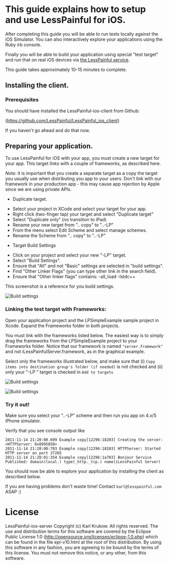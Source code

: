 This guide explains how to setup and use LessPainful for iOS.
=============================================================

After completing this guide you will be able to run
tests locally against the iOS Simulator. You can also
interactively explore your applications using the Ruby
irb console.

Finally you will be able to build your application using special "test
target" and run that on real iOS devices via
[the LessPainful service](http://www.lesspainful.com/).

This guide takes approximately 10-15 minutes to complete.

Installing the client.
----------------------

### Prerequisites

You should have installed the LessPainful-ios-client from Github:

(https://github.com/LessPainful/LessPainful_ios_client)

If you haven't go ahead and do that now.

Preparing your application.
---------------------------

To use LessPainful for iOS with your app, you must create a new target
for your app. This target links with a couple of frameworks, as
described here.

*Note*: it is important that you create a separate target as a copy the target you usually use when distributing you app to your users. Don't link with our framework in your production app - this may cause app rejection by Apple since we are using private APIs.


* Duplicate target.
 - Select your project in XCode and select your target for your app.
 - Right click (two-finger tap) your target and select "Duplicate target"
 - Select "Duplicate only" (no transition to iPad)
 - Rename your new target from ".. copy" to "..-LP"
 - From the menu select Edit Scheme and select manage schemes.
 - Rename the Scheme from ".. copy" to "..-LP"

* Target Build Settings
 - Click on your project and select your new "-LP" target.
 - Select "Build Settings".
 - Ensure that "All" and not "Basic" settings are selected in "build settings".
 - Find "Other Linker Flags" (you can type other link in the search field).
 - Ensure that "Other linker flags" contains: -all_load -lstdc++

This screenshot is a reference for you build settings.

![Build settings](example-2.png "Build settings")

### Linking the test target with Frameworks:

Open your application project and the LPSimpleExample sample project in Xcode. Expand the Frameworks folder in both projects.

You must link with the frameworks listed below. The easiest way is to simply drag the frameworks from the LPSimpleExample project to your Frameworks folder. Notice that our framework is named `"server.framework"` and not iLessPainfulServer.framework, as in the graphical example.

Select only the frameworks illustrated below, and make sure that (i) `Copy items into destination group's folder (if needed)` is not checked and (ii) only your "-LP "
 target is checked in `Add to targets`

![Build settings](example-3.png "Linking with frameworks")

![Build settings](example-4.png "Options")


### Try it out!

Make sure you select your "..-LP" scheme and then run you app on 4.x/5
iPhone simulator.

Verify that you see console output like

    2011-11-14 21:20:00.699 Example copy[12296:18203] Creating the server: <HTTPServer: 0x8995850>
    2011-11-14 21:20:00:703 Example copy[12296:18203] HTTPServer: Started HTTP server on port 37265
    2011-11-14 21:20:01:354 Example copy[12296:1a703] Bonjour Service Published: domain(local.) type(_http._tcp.) name(iLessPainful Server)


You should now be able to explore your application by installing the client as described below.

If you are having problems don't waste time! Contact `karl@lesspainful.com` ASAP :)



License
=======
LessPainful-ios-server
Copyright (c) Karl Krukow. All rights reserved.
The use and distribution terms for this software are covered by the
Eclipse Public License 1.0 (http://opensource.org/licenses/eclipse-1.0.php)
which can be found in the file epl-v10.html at the root of this distribution.
By using this software in any fashion, you are agreeing to be bound by
the terms of this license.
You must not remove this notice, or any other, from this software.
